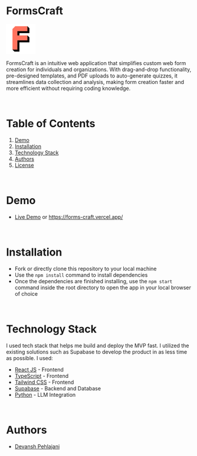 # FormsCraft

<img src="frontend/public/f.png" alt="FormEasy Logo" width="80" />

FormsCraft is an intuitive web application that simplifies custom web form creation for individuals and organizations. With drag-and-drop functionality, pre-designed templates, and PDF uploads to auto-generate quizzes, it streamlines data collection and analysis, making form creation faster and more efficient without requiring coding knowledge.

<br/>

# Table of Contents

1. [Demo](#demo)
2. [Installation](#installation)
3. [Technology Stack](#technology-stack)
4. [Authors](#authors)
5. [License](#license)

<br/>

# Demo

- [Live Demo](https://forms-craft.vercel.app/) or https://forms-craft.vercel.app/
<br/>

# Installation

- Fork or directly clone this repository to your local machine
- Use the `npm install` command to install dependencies
- Once the dependencies are finished installing, use the `npm start` command inside the root directory to open the app in your local browser of choice

<br/>

# Technology Stack

I used tech stack that helps me build and deploy the MVP fast. I utilized the existing solutions such as Supabase to develop the product in as less time as possible. I used:

- [React JS](https://react.dev/) - Frontend
- [TypeScript](https://www.typescriptlang.org/) - Frontend
- [Tailwind CSS](https://tailwindcss.com/) - Frontend
- [Supabase](https://supabase.com/) - Backend and Database
- [Python](https://www.python.org/) - LLM Integration

<br/>

# Authors

- [Devansh Pehlajani](https://github.com/Devansh633)

<br/>
